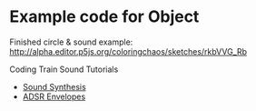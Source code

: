 # Example code for Object


Finished circle & sound example: http://alpha.editor.p5js.org/coloringchaos/sketches/rkbVVG_Rb

Coding Train Sound Tutorials

+ [Sound Synthesis](https://www.youtube.com/watch?v=Bk8rLzzSink)
+ [ADSR Envelopes](https://www.youtube.com/watch?v=wUSva_BnedA)
